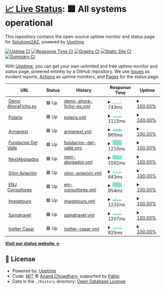 # [📈 Live Status](https://solutions2az.github.io/workermanager2az-status): <!--live status--> **🟩 All systems operational**

This repository contains the open-source uptime monitor and status page for [Solutions2AZ](https://www.solutions2az.net), powered by [Upptime](https://github.com/upptime/upptime).

[![Uptime CI](https://github.com/solutions2az/workermanager2az-status/workflows/Uptime%20CI/badge.svg)](https://github.com/solutions2az/workermanager2az-status/actions?query=workflow%3A%22Uptime+CI%22)
[![Response Time CI](https://github.com/solutions2az/workermanager2az-status/workflows/Response%20Time%20CI/badge.svg)](https://github.com/solutions2az/workermanager2az-status/actions?query=workflow%3A%22Response+Time+CI%22)
[![Graphs CI](https://github.com/solutions2az/workermanager2az-status/workflows/Graphs%20CI/badge.svg)](https://github.com/solutions2az/workermanager2az-status/actions?query=workflow%3A%22Graphs+CI%22)
[![Static Site CI](https://github.com/solutions2az/workermanager2az-status/workflows/Static%20Site%20CI/badge.svg)](https://github.com/solutions2az/workermanager2az-status/actions?query=workflow%3A%22Static+Site+CI%22)
[![Summary CI](https://github.com/solutions2az/workermanager2az-status/workflows/Summary%20CI/badge.svg)](https://github.com/solutions2az/workermanager2az-status/actions?query=workflow%3A%22Summary+CI%22)

With [Upptime](https://upptime.js.org), you can get your own unlimited and free uptime monitor and status page, powered entirely by a GitHub repository. We use [Issues](https://github.com/solutions2az/workermanager2az-status/issues) as incident reports, [Actions](https://github.com/solutions2az/workermanager2az-status/actions) as uptime monitors, and [Pages](https://solutions2az.github.io/workermanager2az-status) for the status page.

<!--start: status pages-->
<!-- This summary is generated by Upptime (https://github.com/upptime/upptime) -->
<!-- Do not edit this manually, your changes will be overwritten -->
<!-- prettier-ignore -->
| URL | Status | History | Response Time | Uptime |
| --- | ------ | ------- | ------------- | ------ |
| <img alt="" src="https://icons.duckduckgo.com/ip3/demo.ahoraficho.es.ico" height="13"> [Demo AhoraFicho.es](https://demo.ahoraficho.es) | 🟩 Up | [demo-ahora-ficho-es.yml](https://github.com/WorkerManager2AZ/workermanager2az-status/commits/HEAD/history/demo-ahora-ficho-es.yml) | <details><summary><img alt="Response time graph" src="./graphs/demo-ahora-ficho-es/response-time-week.png" height="20"> 743ms</summary><br><a href="https://workermanager2az.github.io/workermanager2az-status/history/demo-ahora-ficho-es"><img alt="Response time 679" src="https://img.shields.io/endpoint?url=https%3A%2F%2Fraw.githubusercontent.com%2FWorkerManager2AZ%2Fworkermanager2az-status%2FHEAD%2Fapi%2Fdemo-ahora-ficho-es%2Fresponse-time.json"></a><br><a href="https://workermanager2az.github.io/workermanager2az-status/history/demo-ahora-ficho-es"><img alt="24-hour response time 648" src="https://img.shields.io/endpoint?url=https%3A%2F%2Fraw.githubusercontent.com%2FWorkerManager2AZ%2Fworkermanager2az-status%2FHEAD%2Fapi%2Fdemo-ahora-ficho-es%2Fresponse-time-day.json"></a><br><a href="https://workermanager2az.github.io/workermanager2az-status/history/demo-ahora-ficho-es"><img alt="7-day response time 743" src="https://img.shields.io/endpoint?url=https%3A%2F%2Fraw.githubusercontent.com%2FWorkerManager2AZ%2Fworkermanager2az-status%2FHEAD%2Fapi%2Fdemo-ahora-ficho-es%2Fresponse-time-week.json"></a><br><a href="https://workermanager2az.github.io/workermanager2az-status/history/demo-ahora-ficho-es"><img alt="30-day response time 682" src="https://img.shields.io/endpoint?url=https%3A%2F%2Fraw.githubusercontent.com%2FWorkerManager2AZ%2Fworkermanager2az-status%2FHEAD%2Fapi%2Fdemo-ahora-ficho-es%2Fresponse-time-month.json"></a><br><a href="https://workermanager2az.github.io/workermanager2az-status/history/demo-ahora-ficho-es"><img alt="1-year response time 679" src="https://img.shields.io/endpoint?url=https%3A%2F%2Fraw.githubusercontent.com%2FWorkerManager2AZ%2Fworkermanager2az-status%2FHEAD%2Fapi%2Fdemo-ahora-ficho-es%2Fresponse-time-year.json"></a></details> | <details><summary><a href="https://workermanager2az.github.io/workermanager2az-status/history/demo-ahora-ficho-es">100.00%</a></summary><a href="https://workermanager2az.github.io/workermanager2az-status/history/demo-ahora-ficho-es"><img alt="All-time uptime 100.00%" src="https://img.shields.io/endpoint?url=https%3A%2F%2Fraw.githubusercontent.com%2FWorkerManager2AZ%2Fworkermanager2az-status%2FHEAD%2Fapi%2Fdemo-ahora-ficho-es%2Fuptime.json"></a><br><a href="https://workermanager2az.github.io/workermanager2az-status/history/demo-ahora-ficho-es"><img alt="24-hour uptime 100.00%" src="https://img.shields.io/endpoint?url=https%3A%2F%2Fraw.githubusercontent.com%2FWorkerManager2AZ%2Fworkermanager2az-status%2FHEAD%2Fapi%2Fdemo-ahora-ficho-es%2Fuptime-day.json"></a><br><a href="https://workermanager2az.github.io/workermanager2az-status/history/demo-ahora-ficho-es"><img alt="7-day uptime 100.00%" src="https://img.shields.io/endpoint?url=https%3A%2F%2Fraw.githubusercontent.com%2FWorkerManager2AZ%2Fworkermanager2az-status%2FHEAD%2Fapi%2Fdemo-ahora-ficho-es%2Fuptime-week.json"></a><br><a href="https://workermanager2az.github.io/workermanager2az-status/history/demo-ahora-ficho-es"><img alt="30-day uptime 100.00%" src="https://img.shields.io/endpoint?url=https%3A%2F%2Fraw.githubusercontent.com%2FWorkerManager2AZ%2Fworkermanager2az-status%2FHEAD%2Fapi%2Fdemo-ahora-ficho-es%2Fuptime-month.json"></a><br><a href="https://workermanager2az.github.io/workermanager2az-status/history/demo-ahora-ficho-es"><img alt="1-year uptime 100.00%" src="https://img.shields.io/endpoint?url=https%3A%2F%2Fraw.githubusercontent.com%2FWorkerManager2AZ%2Fworkermanager2az-status%2FHEAD%2Fapi%2Fdemo-ahora-ficho-es%2Fuptime-year.json"></a></details>
| <img alt="" src="https://icons.duckduckgo.com/ip3/intranet.polaris.es.ico" height="13"> [Polaris](https://intranet.polaris.es) | 🟩 Up | [polaris.yml](https://github.com/WorkerManager2AZ/workermanager2az-status/commits/HEAD/history/polaris.yml) | <details><summary><img alt="Response time graph" src="./graphs/polaris/response-time-week.png" height="20"> 1115ms</summary><br><a href="https://workermanager2az.github.io/workermanager2az-status/history/polaris"><img alt="Response time 958" src="https://img.shields.io/endpoint?url=https%3A%2F%2Fraw.githubusercontent.com%2FWorkerManager2AZ%2Fworkermanager2az-status%2FHEAD%2Fapi%2Fpolaris%2Fresponse-time.json"></a><br><a href="https://workermanager2az.github.io/workermanager2az-status/history/polaris"><img alt="24-hour response time 1104" src="https://img.shields.io/endpoint?url=https%3A%2F%2Fraw.githubusercontent.com%2FWorkerManager2AZ%2Fworkermanager2az-status%2FHEAD%2Fapi%2Fpolaris%2Fresponse-time-day.json"></a><br><a href="https://workermanager2az.github.io/workermanager2az-status/history/polaris"><img alt="7-day response time 1115" src="https://img.shields.io/endpoint?url=https%3A%2F%2Fraw.githubusercontent.com%2FWorkerManager2AZ%2Fworkermanager2az-status%2FHEAD%2Fapi%2Fpolaris%2Fresponse-time-week.json"></a><br><a href="https://workermanager2az.github.io/workermanager2az-status/history/polaris"><img alt="30-day response time 998" src="https://img.shields.io/endpoint?url=https%3A%2F%2Fraw.githubusercontent.com%2FWorkerManager2AZ%2Fworkermanager2az-status%2FHEAD%2Fapi%2Fpolaris%2Fresponse-time-month.json"></a><br><a href="https://workermanager2az.github.io/workermanager2az-status/history/polaris"><img alt="1-year response time 958" src="https://img.shields.io/endpoint?url=https%3A%2F%2Fraw.githubusercontent.com%2FWorkerManager2AZ%2Fworkermanager2az-status%2FHEAD%2Fapi%2Fpolaris%2Fresponse-time-year.json"></a></details> | <details><summary><a href="https://workermanager2az.github.io/workermanager2az-status/history/polaris">100.00%</a></summary><a href="https://workermanager2az.github.io/workermanager2az-status/history/polaris"><img alt="All-time uptime 100.00%" src="https://img.shields.io/endpoint?url=https%3A%2F%2Fraw.githubusercontent.com%2FWorkerManager2AZ%2Fworkermanager2az-status%2FHEAD%2Fapi%2Fpolaris%2Fuptime.json"></a><br><a href="https://workermanager2az.github.io/workermanager2az-status/history/polaris"><img alt="24-hour uptime 100.00%" src="https://img.shields.io/endpoint?url=https%3A%2F%2Fraw.githubusercontent.com%2FWorkerManager2AZ%2Fworkermanager2az-status%2FHEAD%2Fapi%2Fpolaris%2Fuptime-day.json"></a><br><a href="https://workermanager2az.github.io/workermanager2az-status/history/polaris"><img alt="7-day uptime 100.00%" src="https://img.shields.io/endpoint?url=https%3A%2F%2Fraw.githubusercontent.com%2FWorkerManager2AZ%2Fworkermanager2az-status%2FHEAD%2Fapi%2Fpolaris%2Fuptime-week.json"></a><br><a href="https://workermanager2az.github.io/workermanager2az-status/history/polaris"><img alt="30-day uptime 100.00%" src="https://img.shields.io/endpoint?url=https%3A%2F%2Fraw.githubusercontent.com%2FWorkerManager2AZ%2Fworkermanager2az-status%2FHEAD%2Fapi%2Fpolaris%2Fuptime-month.json"></a><br><a href="https://workermanager2az.github.io/workermanager2az-status/history/polaris"><img alt="1-year uptime 100.00%" src="https://img.shields.io/endpoint?url=https%3A%2F%2Fraw.githubusercontent.com%2FWorkerManager2AZ%2Fworkermanager2az-status%2FHEAD%2Fapi%2Fpolaris%2Fuptime-year.json"></a></details>
| <img alt="" src="https://icons.duckduckgo.com/ip3/intranet.armanext.com.ico" height="13"> [Armanext](https://intranet.armanext.com) | 🟩 Up | [armanext.yml](https://github.com/WorkerManager2AZ/workermanager2az-status/commits/HEAD/history/armanext.yml) | <details><summary><img alt="Response time graph" src="./graphs/armanext/response-time-week.png" height="20"> 865ms</summary><br><a href="https://workermanager2az.github.io/workermanager2az-status/history/armanext"><img alt="Response time 774" src="https://img.shields.io/endpoint?url=https%3A%2F%2Fraw.githubusercontent.com%2FWorkerManager2AZ%2Fworkermanager2az-status%2FHEAD%2Fapi%2Farmanext%2Fresponse-time.json"></a><br><a href="https://workermanager2az.github.io/workermanager2az-status/history/armanext"><img alt="24-hour response time 791" src="https://img.shields.io/endpoint?url=https%3A%2F%2Fraw.githubusercontent.com%2FWorkerManager2AZ%2Fworkermanager2az-status%2FHEAD%2Fapi%2Farmanext%2Fresponse-time-day.json"></a><br><a href="https://workermanager2az.github.io/workermanager2az-status/history/armanext"><img alt="7-day response time 865" src="https://img.shields.io/endpoint?url=https%3A%2F%2Fraw.githubusercontent.com%2FWorkerManager2AZ%2Fworkermanager2az-status%2FHEAD%2Fapi%2Farmanext%2Fresponse-time-week.json"></a><br><a href="https://workermanager2az.github.io/workermanager2az-status/history/armanext"><img alt="30-day response time 825" src="https://img.shields.io/endpoint?url=https%3A%2F%2Fraw.githubusercontent.com%2FWorkerManager2AZ%2Fworkermanager2az-status%2FHEAD%2Fapi%2Farmanext%2Fresponse-time-month.json"></a><br><a href="https://workermanager2az.github.io/workermanager2az-status/history/armanext"><img alt="1-year response time 774" src="https://img.shields.io/endpoint?url=https%3A%2F%2Fraw.githubusercontent.com%2FWorkerManager2AZ%2Fworkermanager2az-status%2FHEAD%2Fapi%2Farmanext%2Fresponse-time-year.json"></a></details> | <details><summary><a href="https://workermanager2az.github.io/workermanager2az-status/history/armanext">100.00%</a></summary><a href="https://workermanager2az.github.io/workermanager2az-status/history/armanext"><img alt="All-time uptime 100.00%" src="https://img.shields.io/endpoint?url=https%3A%2F%2Fraw.githubusercontent.com%2FWorkerManager2AZ%2Fworkermanager2az-status%2FHEAD%2Fapi%2Farmanext%2Fuptime.json"></a><br><a href="https://workermanager2az.github.io/workermanager2az-status/history/armanext"><img alt="24-hour uptime 100.00%" src="https://img.shields.io/endpoint?url=https%3A%2F%2Fraw.githubusercontent.com%2FWorkerManager2AZ%2Fworkermanager2az-status%2FHEAD%2Fapi%2Farmanext%2Fuptime-day.json"></a><br><a href="https://workermanager2az.github.io/workermanager2az-status/history/armanext"><img alt="7-day uptime 100.00%" src="https://img.shields.io/endpoint?url=https%3A%2F%2Fraw.githubusercontent.com%2FWorkerManager2AZ%2Fworkermanager2az-status%2FHEAD%2Fapi%2Farmanext%2Fuptime-week.json"></a><br><a href="https://workermanager2az.github.io/workermanager2az-status/history/armanext"><img alt="30-day uptime 100.00%" src="https://img.shields.io/endpoint?url=https%3A%2F%2Fraw.githubusercontent.com%2FWorkerManager2AZ%2Fworkermanager2az-status%2FHEAD%2Fapi%2Farmanext%2Fuptime-month.json"></a><br><a href="https://workermanager2az.github.io/workermanager2az-status/history/armanext"><img alt="1-year uptime 100.00%" src="https://img.shields.io/endpoint?url=https%3A%2F%2Fraw.githubusercontent.com%2FWorkerManager2AZ%2Fworkermanager2az-status%2FHEAD%2Fapi%2Farmanext%2Fuptime-year.json"></a></details>
| <img alt="" src="https://icons.duckduckgo.com/ip3/intranet.fundaciondelvalle.org.ico" height="13"> [Fundacion Del Valle](https://intranet.fundaciondelvalle.org) | 🟩 Up | [fundacion-del-valle.yml](https://github.com/WorkerManager2AZ/workermanager2az-status/commits/HEAD/history/fundacion-del-valle.yml) | <details><summary><img alt="Response time graph" src="./graphs/fundacion-del-valle/response-time-week.png" height="20"> 1210ms</summary><br><a href="https://workermanager2az.github.io/workermanager2az-status/history/fundacion-del-valle"><img alt="Response time 1041" src="https://img.shields.io/endpoint?url=https%3A%2F%2Fraw.githubusercontent.com%2FWorkerManager2AZ%2Fworkermanager2az-status%2FHEAD%2Fapi%2Ffundacion-del-valle%2Fresponse-time.json"></a><br><a href="https://workermanager2az.github.io/workermanager2az-status/history/fundacion-del-valle"><img alt="24-hour response time 1212" src="https://img.shields.io/endpoint?url=https%3A%2F%2Fraw.githubusercontent.com%2FWorkerManager2AZ%2Fworkermanager2az-status%2FHEAD%2Fapi%2Ffundacion-del-valle%2Fresponse-time-day.json"></a><br><a href="https://workermanager2az.github.io/workermanager2az-status/history/fundacion-del-valle"><img alt="7-day response time 1210" src="https://img.shields.io/endpoint?url=https%3A%2F%2Fraw.githubusercontent.com%2FWorkerManager2AZ%2Fworkermanager2az-status%2FHEAD%2Fapi%2Ffundacion-del-valle%2Fresponse-time-week.json"></a><br><a href="https://workermanager2az.github.io/workermanager2az-status/history/fundacion-del-valle"><img alt="30-day response time 1174" src="https://img.shields.io/endpoint?url=https%3A%2F%2Fraw.githubusercontent.com%2FWorkerManager2AZ%2Fworkermanager2az-status%2FHEAD%2Fapi%2Ffundacion-del-valle%2Fresponse-time-month.json"></a><br><a href="https://workermanager2az.github.io/workermanager2az-status/history/fundacion-del-valle"><img alt="1-year response time 1041" src="https://img.shields.io/endpoint?url=https%3A%2F%2Fraw.githubusercontent.com%2FWorkerManager2AZ%2Fworkermanager2az-status%2FHEAD%2Fapi%2Ffundacion-del-valle%2Fresponse-time-year.json"></a></details> | <details><summary><a href="https://workermanager2az.github.io/workermanager2az-status/history/fundacion-del-valle">100.00%</a></summary><a href="https://workermanager2az.github.io/workermanager2az-status/history/fundacion-del-valle"><img alt="All-time uptime 100.00%" src="https://img.shields.io/endpoint?url=https%3A%2F%2Fraw.githubusercontent.com%2FWorkerManager2AZ%2Fworkermanager2az-status%2FHEAD%2Fapi%2Ffundacion-del-valle%2Fuptime.json"></a><br><a href="https://workermanager2az.github.io/workermanager2az-status/history/fundacion-del-valle"><img alt="24-hour uptime 100.00%" src="https://img.shields.io/endpoint?url=https%3A%2F%2Fraw.githubusercontent.com%2FWorkerManager2AZ%2Fworkermanager2az-status%2FHEAD%2Fapi%2Ffundacion-del-valle%2Fuptime-day.json"></a><br><a href="https://workermanager2az.github.io/workermanager2az-status/history/fundacion-del-valle"><img alt="7-day uptime 100.00%" src="https://img.shields.io/endpoint?url=https%3A%2F%2Fraw.githubusercontent.com%2FWorkerManager2AZ%2Fworkermanager2az-status%2FHEAD%2Fapi%2Ffundacion-del-valle%2Fuptime-week.json"></a><br><a href="https://workermanager2az.github.io/workermanager2az-status/history/fundacion-del-valle"><img alt="30-day uptime 100.00%" src="https://img.shields.io/endpoint?url=https%3A%2F%2Fraw.githubusercontent.com%2FWorkerManager2AZ%2Fworkermanager2az-status%2FHEAD%2Fapi%2Ffundacion-del-valle%2Fuptime-month.json"></a><br><a href="https://workermanager2az.github.io/workermanager2az-status/history/fundacion-del-valle"><img alt="1-year uptime 100.00%" src="https://img.shields.io/endpoint?url=https%3A%2F%2Fraw.githubusercontent.com%2FWorkerManager2AZ%2Fworkermanager2az-status%2FHEAD%2Fapi%2Ffundacion-del-valle%2Fuptime-year.json"></a></details>
| <img alt="" src="https://icons.duckduckgo.com/ip3/intranet.nextabogados.com.ico" height="13"> [NextAbogados](https://intranet.nextabogados.com) | 🟩 Up | [next-abogados.yml](https://github.com/WorkerManager2AZ/workermanager2az-status/commits/HEAD/history/next-abogados.yml) | <details><summary><img alt="Response time graph" src="./graphs/next-abogados/response-time-week.png" height="20"> 1092ms</summary><br><a href="https://workermanager2az.github.io/workermanager2az-status/history/next-abogados"><img alt="Response time 1154" src="https://img.shields.io/endpoint?url=https%3A%2F%2Fraw.githubusercontent.com%2FWorkerManager2AZ%2Fworkermanager2az-status%2FHEAD%2Fapi%2Fnext-abogados%2Fresponse-time.json"></a><br><a href="https://workermanager2az.github.io/workermanager2az-status/history/next-abogados"><img alt="24-hour response time 1090" src="https://img.shields.io/endpoint?url=https%3A%2F%2Fraw.githubusercontent.com%2FWorkerManager2AZ%2Fworkermanager2az-status%2FHEAD%2Fapi%2Fnext-abogados%2Fresponse-time-day.json"></a><br><a href="https://workermanager2az.github.io/workermanager2az-status/history/next-abogados"><img alt="7-day response time 1092" src="https://img.shields.io/endpoint?url=https%3A%2F%2Fraw.githubusercontent.com%2FWorkerManager2AZ%2Fworkermanager2az-status%2FHEAD%2Fapi%2Fnext-abogados%2Fresponse-time-week.json"></a><br><a href="https://workermanager2az.github.io/workermanager2az-status/history/next-abogados"><img alt="30-day response time 1051" src="https://img.shields.io/endpoint?url=https%3A%2F%2Fraw.githubusercontent.com%2FWorkerManager2AZ%2Fworkermanager2az-status%2FHEAD%2Fapi%2Fnext-abogados%2Fresponse-time-month.json"></a><br><a href="https://workermanager2az.github.io/workermanager2az-status/history/next-abogados"><img alt="1-year response time 1154" src="https://img.shields.io/endpoint?url=https%3A%2F%2Fraw.githubusercontent.com%2FWorkerManager2AZ%2Fworkermanager2az-status%2FHEAD%2Fapi%2Fnext-abogados%2Fresponse-time-year.json"></a></details> | <details><summary><a href="https://workermanager2az.github.io/workermanager2az-status/history/next-abogados">100.00%</a></summary><a href="https://workermanager2az.github.io/workermanager2az-status/history/next-abogados"><img alt="All-time uptime 100.00%" src="https://img.shields.io/endpoint?url=https%3A%2F%2Fraw.githubusercontent.com%2FWorkerManager2AZ%2Fworkermanager2az-status%2FHEAD%2Fapi%2Fnext-abogados%2Fuptime.json"></a><br><a href="https://workermanager2az.github.io/workermanager2az-status/history/next-abogados"><img alt="24-hour uptime 100.00%" src="https://img.shields.io/endpoint?url=https%3A%2F%2Fraw.githubusercontent.com%2FWorkerManager2AZ%2Fworkermanager2az-status%2FHEAD%2Fapi%2Fnext-abogados%2Fuptime-day.json"></a><br><a href="https://workermanager2az.github.io/workermanager2az-status/history/next-abogados"><img alt="7-day uptime 100.00%" src="https://img.shields.io/endpoint?url=https%3A%2F%2Fraw.githubusercontent.com%2FWorkerManager2AZ%2Fworkermanager2az-status%2FHEAD%2Fapi%2Fnext-abogados%2Fuptime-week.json"></a><br><a href="https://workermanager2az.github.io/workermanager2az-status/history/next-abogados"><img alt="30-day uptime 100.00%" src="https://img.shields.io/endpoint?url=https%3A%2F%2Fraw.githubusercontent.com%2FWorkerManager2AZ%2Fworkermanager2az-status%2FHEAD%2Fapi%2Fnext-abogados%2Fuptime-month.json"></a><br><a href="https://workermanager2az.github.io/workermanager2az-status/history/next-abogados"><img alt="1-year uptime 100.00%" src="https://img.shields.io/endpoint?url=https%3A%2F%2Fraw.githubusercontent.com%2FWorkerManager2AZ%2Fworkermanager2az-status%2FHEAD%2Fapi%2Fnext-abogados%2Fuptime-year.json"></a></details>
| <img alt="" src="https://icons.duckduckgo.com/ip3/silonaviacion.wm2az.solutions2az.net.ico" height="13"> [Silon Aviación](https://silonaviacion.wm2az.solutions2az.net) | 🟩 Up | [silon-aviacion.yml](https://github.com/WorkerManager2AZ/workermanager2az-status/commits/HEAD/history/silon-aviacion.yml) | <details><summary><img alt="Response time graph" src="./graphs/silon-aviacion/response-time-week.png" height="20"> 843ms</summary><br><a href="https://workermanager2az.github.io/workermanager2az-status/history/silon-aviacion"><img alt="Response time 688" src="https://img.shields.io/endpoint?url=https%3A%2F%2Fraw.githubusercontent.com%2FWorkerManager2AZ%2Fworkermanager2az-status%2FHEAD%2Fapi%2Fsilon-aviacion%2Fresponse-time.json"></a><br><a href="https://workermanager2az.github.io/workermanager2az-status/history/silon-aviacion"><img alt="24-hour response time 782" src="https://img.shields.io/endpoint?url=https%3A%2F%2Fraw.githubusercontent.com%2FWorkerManager2AZ%2Fworkermanager2az-status%2FHEAD%2Fapi%2Fsilon-aviacion%2Fresponse-time-day.json"></a><br><a href="https://workermanager2az.github.io/workermanager2az-status/history/silon-aviacion"><img alt="7-day response time 843" src="https://img.shields.io/endpoint?url=https%3A%2F%2Fraw.githubusercontent.com%2FWorkerManager2AZ%2Fworkermanager2az-status%2FHEAD%2Fapi%2Fsilon-aviacion%2Fresponse-time-week.json"></a><br><a href="https://workermanager2az.github.io/workermanager2az-status/history/silon-aviacion"><img alt="30-day response time 783" src="https://img.shields.io/endpoint?url=https%3A%2F%2Fraw.githubusercontent.com%2FWorkerManager2AZ%2Fworkermanager2az-status%2FHEAD%2Fapi%2Fsilon-aviacion%2Fresponse-time-month.json"></a><br><a href="https://workermanager2az.github.io/workermanager2az-status/history/silon-aviacion"><img alt="1-year response time 688" src="https://img.shields.io/endpoint?url=https%3A%2F%2Fraw.githubusercontent.com%2FWorkerManager2AZ%2Fworkermanager2az-status%2FHEAD%2Fapi%2Fsilon-aviacion%2Fresponse-time-year.json"></a></details> | <details><summary><a href="https://workermanager2az.github.io/workermanager2az-status/history/silon-aviacion">100.00%</a></summary><a href="https://workermanager2az.github.io/workermanager2az-status/history/silon-aviacion"><img alt="All-time uptime 100.00%" src="https://img.shields.io/endpoint?url=https%3A%2F%2Fraw.githubusercontent.com%2FWorkerManager2AZ%2Fworkermanager2az-status%2FHEAD%2Fapi%2Fsilon-aviacion%2Fuptime.json"></a><br><a href="https://workermanager2az.github.io/workermanager2az-status/history/silon-aviacion"><img alt="24-hour uptime 100.00%" src="https://img.shields.io/endpoint?url=https%3A%2F%2Fraw.githubusercontent.com%2FWorkerManager2AZ%2Fworkermanager2az-status%2FHEAD%2Fapi%2Fsilon-aviacion%2Fuptime-day.json"></a><br><a href="https://workermanager2az.github.io/workermanager2az-status/history/silon-aviacion"><img alt="7-day uptime 100.00%" src="https://img.shields.io/endpoint?url=https%3A%2F%2Fraw.githubusercontent.com%2FWorkerManager2AZ%2Fworkermanager2az-status%2FHEAD%2Fapi%2Fsilon-aviacion%2Fuptime-week.json"></a><br><a href="https://workermanager2az.github.io/workermanager2az-status/history/silon-aviacion"><img alt="30-day uptime 100.00%" src="https://img.shields.io/endpoint?url=https%3A%2F%2Fraw.githubusercontent.com%2FWorkerManager2AZ%2Fworkermanager2az-status%2FHEAD%2Fapi%2Fsilon-aviacion%2Fuptime-month.json"></a><br><a href="https://workermanager2az.github.io/workermanager2az-status/history/silon-aviacion"><img alt="1-year uptime 100.00%" src="https://img.shields.io/endpoint?url=https%3A%2F%2Fraw.githubusercontent.com%2FWorkerManager2AZ%2Fworkermanager2az-status%2FHEAD%2Fapi%2Fsilon-aviacion%2Fuptime-year.json"></a></details>
| <img alt="" src="https://icons.duckduckgo.com/ip3/intranet.enjconsultores.es.ico" height="13"> [ENJ Consultores](https://intranet.enjconsultores.es) | 🟩 Up | [enj-consultores.yml](https://github.com/WorkerManager2AZ/workermanager2az-status/commits/HEAD/history/enj-consultores.yml) | <details><summary><img alt="Response time graph" src="./graphs/enj-consultores/response-time-week.png" height="20"> 954ms</summary><br><a href="https://workermanager2az.github.io/workermanager2az-status/history/enj-consultores"><img alt="Response time 951" src="https://img.shields.io/endpoint?url=https%3A%2F%2Fraw.githubusercontent.com%2FWorkerManager2AZ%2Fworkermanager2az-status%2FHEAD%2Fapi%2Fenj-consultores%2Fresponse-time.json"></a><br><a href="https://workermanager2az.github.io/workermanager2az-status/history/enj-consultores"><img alt="24-hour response time 928" src="https://img.shields.io/endpoint?url=https%3A%2F%2Fraw.githubusercontent.com%2FWorkerManager2AZ%2Fworkermanager2az-status%2FHEAD%2Fapi%2Fenj-consultores%2Fresponse-time-day.json"></a><br><a href="https://workermanager2az.github.io/workermanager2az-status/history/enj-consultores"><img alt="7-day response time 954" src="https://img.shields.io/endpoint?url=https%3A%2F%2Fraw.githubusercontent.com%2FWorkerManager2AZ%2Fworkermanager2az-status%2FHEAD%2Fapi%2Fenj-consultores%2Fresponse-time-week.json"></a><br><a href="https://workermanager2az.github.io/workermanager2az-status/history/enj-consultores"><img alt="30-day response time 964" src="https://img.shields.io/endpoint?url=https%3A%2F%2Fraw.githubusercontent.com%2FWorkerManager2AZ%2Fworkermanager2az-status%2FHEAD%2Fapi%2Fenj-consultores%2Fresponse-time-month.json"></a><br><a href="https://workermanager2az.github.io/workermanager2az-status/history/enj-consultores"><img alt="1-year response time 951" src="https://img.shields.io/endpoint?url=https%3A%2F%2Fraw.githubusercontent.com%2FWorkerManager2AZ%2Fworkermanager2az-status%2FHEAD%2Fapi%2Fenj-consultores%2Fresponse-time-year.json"></a></details> | <details><summary><a href="https://workermanager2az.github.io/workermanager2az-status/history/enj-consultores">100.00%</a></summary><a href="https://workermanager2az.github.io/workermanager2az-status/history/enj-consultores"><img alt="All-time uptime 100.00%" src="https://img.shields.io/endpoint?url=https%3A%2F%2Fraw.githubusercontent.com%2FWorkerManager2AZ%2Fworkermanager2az-status%2FHEAD%2Fapi%2Fenj-consultores%2Fuptime.json"></a><br><a href="https://workermanager2az.github.io/workermanager2az-status/history/enj-consultores"><img alt="24-hour uptime 100.00%" src="https://img.shields.io/endpoint?url=https%3A%2F%2Fraw.githubusercontent.com%2FWorkerManager2AZ%2Fworkermanager2az-status%2FHEAD%2Fapi%2Fenj-consultores%2Fuptime-day.json"></a><br><a href="https://workermanager2az.github.io/workermanager2az-status/history/enj-consultores"><img alt="7-day uptime 100.00%" src="https://img.shields.io/endpoint?url=https%3A%2F%2Fraw.githubusercontent.com%2FWorkerManager2AZ%2Fworkermanager2az-status%2FHEAD%2Fapi%2Fenj-consultores%2Fuptime-week.json"></a><br><a href="https://workermanager2az.github.io/workermanager2az-status/history/enj-consultores"><img alt="30-day uptime 100.00%" src="https://img.shields.io/endpoint?url=https%3A%2F%2Fraw.githubusercontent.com%2FWorkerManager2AZ%2Fworkermanager2az-status%2FHEAD%2Fapi%2Fenj-consultores%2Fuptime-month.json"></a><br><a href="https://workermanager2az.github.io/workermanager2az-status/history/enj-consultores"><img alt="1-year uptime 100.00%" src="https://img.shields.io/endpoint?url=https%3A%2F%2Fraw.githubusercontent.com%2FWorkerManager2AZ%2Fworkermanager2az-status%2FHEAD%2Fapi%2Fenj-consultores%2Fuptime-year.json"></a></details>
| <img alt="" src="https://icons.duckduckgo.com/ip3/intranet.imagetours.es.ico" height="13"> [Imagetours](https://intranet.imagetours.es) | 🟩 Up | [imagetours.yml](https://github.com/WorkerManager2AZ/workermanager2az-status/commits/HEAD/history/imagetours.yml) | <details><summary><img alt="Response time graph" src="./graphs/imagetours/response-time-week.png" height="20"> 1232ms</summary><br><a href="https://workermanager2az.github.io/workermanager2az-status/history/imagetours"><img alt="Response time 1129" src="https://img.shields.io/endpoint?url=https%3A%2F%2Fraw.githubusercontent.com%2FWorkerManager2AZ%2Fworkermanager2az-status%2FHEAD%2Fapi%2Fimagetours%2Fresponse-time.json"></a><br><a href="https://workermanager2az.github.io/workermanager2az-status/history/imagetours"><img alt="24-hour response time 1120" src="https://img.shields.io/endpoint?url=https%3A%2F%2Fraw.githubusercontent.com%2FWorkerManager2AZ%2Fworkermanager2az-status%2FHEAD%2Fapi%2Fimagetours%2Fresponse-time-day.json"></a><br><a href="https://workermanager2az.github.io/workermanager2az-status/history/imagetours"><img alt="7-day response time 1232" src="https://img.shields.io/endpoint?url=https%3A%2F%2Fraw.githubusercontent.com%2FWorkerManager2AZ%2Fworkermanager2az-status%2FHEAD%2Fapi%2Fimagetours%2Fresponse-time-week.json"></a><br><a href="https://workermanager2az.github.io/workermanager2az-status/history/imagetours"><img alt="30-day response time 1148" src="https://img.shields.io/endpoint?url=https%3A%2F%2Fraw.githubusercontent.com%2FWorkerManager2AZ%2Fworkermanager2az-status%2FHEAD%2Fapi%2Fimagetours%2Fresponse-time-month.json"></a><br><a href="https://workermanager2az.github.io/workermanager2az-status/history/imagetours"><img alt="1-year response time 1129" src="https://img.shields.io/endpoint?url=https%3A%2F%2Fraw.githubusercontent.com%2FWorkerManager2AZ%2Fworkermanager2az-status%2FHEAD%2Fapi%2Fimagetours%2Fresponse-time-year.json"></a></details> | <details><summary><a href="https://workermanager2az.github.io/workermanager2az-status/history/imagetours">100.00%</a></summary><a href="https://workermanager2az.github.io/workermanager2az-status/history/imagetours"><img alt="All-time uptime 100.00%" src="https://img.shields.io/endpoint?url=https%3A%2F%2Fraw.githubusercontent.com%2FWorkerManager2AZ%2Fworkermanager2az-status%2FHEAD%2Fapi%2Fimagetours%2Fuptime.json"></a><br><a href="https://workermanager2az.github.io/workermanager2az-status/history/imagetours"><img alt="24-hour uptime 100.00%" src="https://img.shields.io/endpoint?url=https%3A%2F%2Fraw.githubusercontent.com%2FWorkerManager2AZ%2Fworkermanager2az-status%2FHEAD%2Fapi%2Fimagetours%2Fuptime-day.json"></a><br><a href="https://workermanager2az.github.io/workermanager2az-status/history/imagetours"><img alt="7-day uptime 100.00%" src="https://img.shields.io/endpoint?url=https%3A%2F%2Fraw.githubusercontent.com%2FWorkerManager2AZ%2Fworkermanager2az-status%2FHEAD%2Fapi%2Fimagetours%2Fuptime-week.json"></a><br><a href="https://workermanager2az.github.io/workermanager2az-status/history/imagetours"><img alt="30-day uptime 100.00%" src="https://img.shields.io/endpoint?url=https%3A%2F%2Fraw.githubusercontent.com%2FWorkerManager2AZ%2Fworkermanager2az-status%2FHEAD%2Fapi%2Fimagetours%2Fuptime-month.json"></a><br><a href="https://workermanager2az.github.io/workermanager2az-status/history/imagetours"><img alt="1-year uptime 100.00%" src="https://img.shields.io/endpoint?url=https%3A%2F%2Fraw.githubusercontent.com%2FWorkerManager2AZ%2Fworkermanager2az-status%2FHEAD%2Fapi%2Fimagetours%2Fuptime-year.json"></a></details>
| <img alt="" src="https://icons.duckduckgo.com/ip3/intranet.samatravel.com.ico" height="13"> [Samatravel](https://intranet.samatravel.com) | 🟩 Up | [samatravel.yml](https://github.com/WorkerManager2AZ/workermanager2az-status/commits/HEAD/history/samatravel.yml) | <details><summary><img alt="Response time graph" src="./graphs/samatravel/response-time-week.png" height="20"> 1207ms</summary><br><a href="https://workermanager2az.github.io/workermanager2az-status/history/samatravel"><img alt="Response time 1120" src="https://img.shields.io/endpoint?url=https%3A%2F%2Fraw.githubusercontent.com%2FWorkerManager2AZ%2Fworkermanager2az-status%2FHEAD%2Fapi%2Fsamatravel%2Fresponse-time.json"></a><br><a href="https://workermanager2az.github.io/workermanager2az-status/history/samatravel"><img alt="24-hour response time 1154" src="https://img.shields.io/endpoint?url=https%3A%2F%2Fraw.githubusercontent.com%2FWorkerManager2AZ%2Fworkermanager2az-status%2FHEAD%2Fapi%2Fsamatravel%2Fresponse-time-day.json"></a><br><a href="https://workermanager2az.github.io/workermanager2az-status/history/samatravel"><img alt="7-day response time 1207" src="https://img.shields.io/endpoint?url=https%3A%2F%2Fraw.githubusercontent.com%2FWorkerManager2AZ%2Fworkermanager2az-status%2FHEAD%2Fapi%2Fsamatravel%2Fresponse-time-week.json"></a><br><a href="https://workermanager2az.github.io/workermanager2az-status/history/samatravel"><img alt="30-day response time 1126" src="https://img.shields.io/endpoint?url=https%3A%2F%2Fraw.githubusercontent.com%2FWorkerManager2AZ%2Fworkermanager2az-status%2FHEAD%2Fapi%2Fsamatravel%2Fresponse-time-month.json"></a><br><a href="https://workermanager2az.github.io/workermanager2az-status/history/samatravel"><img alt="1-year response time 1120" src="https://img.shields.io/endpoint?url=https%3A%2F%2Fraw.githubusercontent.com%2FWorkerManager2AZ%2Fworkermanager2az-status%2FHEAD%2Fapi%2Fsamatravel%2Fresponse-time-year.json"></a></details> | <details><summary><a href="https://workermanager2az.github.io/workermanager2az-status/history/samatravel">100.00%</a></summary><a href="https://workermanager2az.github.io/workermanager2az-status/history/samatravel"><img alt="All-time uptime 100.00%" src="https://img.shields.io/endpoint?url=https%3A%2F%2Fraw.githubusercontent.com%2FWorkerManager2AZ%2Fworkermanager2az-status%2FHEAD%2Fapi%2Fsamatravel%2Fuptime.json"></a><br><a href="https://workermanager2az.github.io/workermanager2az-status/history/samatravel"><img alt="24-hour uptime 100.00%" src="https://img.shields.io/endpoint?url=https%3A%2F%2Fraw.githubusercontent.com%2FWorkerManager2AZ%2Fworkermanager2az-status%2FHEAD%2Fapi%2Fsamatravel%2Fuptime-day.json"></a><br><a href="https://workermanager2az.github.io/workermanager2az-status/history/samatravel"><img alt="7-day uptime 100.00%" src="https://img.shields.io/endpoint?url=https%3A%2F%2Fraw.githubusercontent.com%2FWorkerManager2AZ%2Fworkermanager2az-status%2FHEAD%2Fapi%2Fsamatravel%2Fuptime-week.json"></a><br><a href="https://workermanager2az.github.io/workermanager2az-status/history/samatravel"><img alt="30-day uptime 100.00%" src="https://img.shields.io/endpoint?url=https%3A%2F%2Fraw.githubusercontent.com%2FWorkerManager2AZ%2Fworkermanager2az-status%2FHEAD%2Fapi%2Fsamatravel%2Fuptime-month.json"></a><br><a href="https://workermanager2az.github.io/workermanager2az-status/history/samatravel"><img alt="1-year uptime 100.00%" src="https://img.shields.io/endpoint?url=https%3A%2F%2Fraw.githubusercontent.com%2FWorkerManager2AZ%2Fworkermanager2az-status%2FHEAD%2Fapi%2Fsamatravel%2Fuptime-year.json"></a></details>
| <img alt="" src="https://icons.duckduckgo.com/ip3/ineltercasar.ahoraficho.es.ico" height="13"> [Inelter Casar](https://ineltercasar.ahoraficho.es) | 🟩 Up | [inelter-casar.yml](https://github.com/WorkerManager2AZ/workermanager2az-status/commits/HEAD/history/inelter-casar.yml) | <details><summary><img alt="Response time graph" src="./graphs/inelter-casar/response-time-week.png" height="20"> 825ms</summary><br><a href="https://workermanager2az.github.io/workermanager2az-status/history/inelter-casar"><img alt="Response time 806" src="https://img.shields.io/endpoint?url=https%3A%2F%2Fraw.githubusercontent.com%2FWorkerManager2AZ%2Fworkermanager2az-status%2FHEAD%2Fapi%2Finelter-casar%2Fresponse-time.json"></a><br><a href="https://workermanager2az.github.io/workermanager2az-status/history/inelter-casar"><img alt="24-hour response time 767" src="https://img.shields.io/endpoint?url=https%3A%2F%2Fraw.githubusercontent.com%2FWorkerManager2AZ%2Fworkermanager2az-status%2FHEAD%2Fapi%2Finelter-casar%2Fresponse-time-day.json"></a><br><a href="https://workermanager2az.github.io/workermanager2az-status/history/inelter-casar"><img alt="7-day response time 825" src="https://img.shields.io/endpoint?url=https%3A%2F%2Fraw.githubusercontent.com%2FWorkerManager2AZ%2Fworkermanager2az-status%2FHEAD%2Fapi%2Finelter-casar%2Fresponse-time-week.json"></a><br><a href="https://workermanager2az.github.io/workermanager2az-status/history/inelter-casar"><img alt="30-day response time 806" src="https://img.shields.io/endpoint?url=https%3A%2F%2Fraw.githubusercontent.com%2FWorkerManager2AZ%2Fworkermanager2az-status%2FHEAD%2Fapi%2Finelter-casar%2Fresponse-time-month.json"></a><br><a href="https://workermanager2az.github.io/workermanager2az-status/history/inelter-casar"><img alt="1-year response time 806" src="https://img.shields.io/endpoint?url=https%3A%2F%2Fraw.githubusercontent.com%2FWorkerManager2AZ%2Fworkermanager2az-status%2FHEAD%2Fapi%2Finelter-casar%2Fresponse-time-year.json"></a></details> | <details><summary><a href="https://workermanager2az.github.io/workermanager2az-status/history/inelter-casar">100.00%</a></summary><a href="https://workermanager2az.github.io/workermanager2az-status/history/inelter-casar"><img alt="All-time uptime 100.00%" src="https://img.shields.io/endpoint?url=https%3A%2F%2Fraw.githubusercontent.com%2FWorkerManager2AZ%2Fworkermanager2az-status%2FHEAD%2Fapi%2Finelter-casar%2Fuptime.json"></a><br><a href="https://workermanager2az.github.io/workermanager2az-status/history/inelter-casar"><img alt="24-hour uptime 100.00%" src="https://img.shields.io/endpoint?url=https%3A%2F%2Fraw.githubusercontent.com%2FWorkerManager2AZ%2Fworkermanager2az-status%2FHEAD%2Fapi%2Finelter-casar%2Fuptime-day.json"></a><br><a href="https://workermanager2az.github.io/workermanager2az-status/history/inelter-casar"><img alt="7-day uptime 100.00%" src="https://img.shields.io/endpoint?url=https%3A%2F%2Fraw.githubusercontent.com%2FWorkerManager2AZ%2Fworkermanager2az-status%2FHEAD%2Fapi%2Finelter-casar%2Fuptime-week.json"></a><br><a href="https://workermanager2az.github.io/workermanager2az-status/history/inelter-casar"><img alt="30-day uptime 100.00%" src="https://img.shields.io/endpoint?url=https%3A%2F%2Fraw.githubusercontent.com%2FWorkerManager2AZ%2Fworkermanager2az-status%2FHEAD%2Fapi%2Finelter-casar%2Fuptime-month.json"></a><br><a href="https://workermanager2az.github.io/workermanager2az-status/history/inelter-casar"><img alt="1-year uptime 100.00%" src="https://img.shields.io/endpoint?url=https%3A%2F%2Fraw.githubusercontent.com%2FWorkerManager2AZ%2Fworkermanager2az-status%2FHEAD%2Fapi%2Finelter-casar%2Fuptime-year.json"></a></details>

<!--end: status pages-->

[**Visit our status website →**](https://solutions2az.github.io/workermanager2az-status)

## 📄 License

- Powered by: [Upptime](https://github.com/upptime/upptime)
- Code: [MIT](./LICENSE) © [Anand Chowdhary](https://anandchowdhary.com), supported by [Pabio](https://pabio.com)
- Data in the `./history` directory: [Open Database License](https://opendatacommons.org/licenses/odbl/1-0/)
